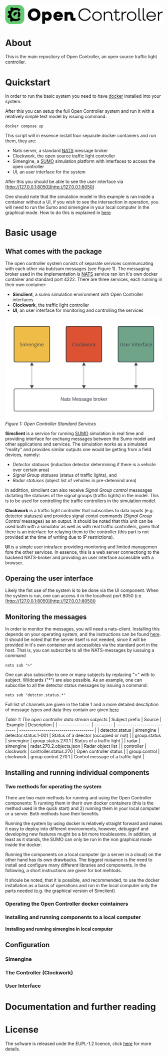 ![Open Controller Logo](https://github.com/Open-TLC/open_controller/blob/main/ui/assets/OC_logo_green_horizontal.jpg)

# About 

This is the main repository of Open Controller, an open source traffic light controller.

# Quickstart

In order to run the basic system you need to have [docker](https://docs.docker.com/get-started/get-docker/) installed into your system. 

After this you can setup the full Open Controller system and run it with a relatively simple test model by issuing command:

    docker compose up

This script will in essence install four separate docker containers and run them, they are:

- Nats server, a standard [NATS](https://nats.io) message broker
- Clockwork, the open source traffic light controller
- Simengine, a [SUMO](https://eclipse.dev/sumo/) simulation platform with interfaces to access the open controller
- UI, an user interface for the system

After this you should be able to see the user interface via [http://127.0.0.1:8050](http://127.0.0.1:8050)

One should note that the simulation model in this example is ran inside a container without a UI, if you wish to see the intersection in operation, you will need to run the Sumo and simengine in your local computer in the graphical mode. How to do this is explained in [here](#installing-and-running-simengine-in-local-computer)


# Basic usage
## What comes with the package
The open controller system conists of separate services communcating with each other via bub/sum messages (see Figure 1). The messaging broker used in the  implementation is [NATS](https://nats.io) service ran ion it's own docker container and standard port 4222. There are three services, each running in their own container:

- **Simclient**, a sumo simulation environment with Open Controller interfaces
- **Clockwork**, the traffic light controller
- **UI**, an user interface for monitoring and controlling the services

![Open Controller Docker Services](/doc/images/OC_Docker_Services.png)
*Figure 1: Open Controller Standard Services*

**Simclient** is a service for running [SUMO](https://eclipse.dev/sumo/) simulation in real time and providing interface for exchang messages between the Sumo model and other applications and services. The simulation works as a simulated "reality" and provides similar outputs one would be getting from a field devices, namely:

- *Detector statuses* (induction detector determining if there is a vehicle over certain area)
- *Signal Group statuses* (status of traffic lights), and
- *Radar statuses* (object list of vehicles in pre-detemind area)

In addittion, simclient can also receive *Signal Group control* messsages dictating the statuses of the signal groups (traffic lights) in the model. This is to be used for controlling the traffic controllers in the simulation model.

**Clockwork** is a traffic light controller that subscribes to data inputs (e.g. detector statuses) and provides signal contol commands (*Signal Group Control* messages) as an output. It should be noted that this unit can be used both with a simulator as well as with real traffic controllers, given that there is an interface for relaying them to the controller (this part is not provided at the time of writing due to IP restrictions).

**UI** is a simple user intraface providing monitoring and limited managemen fore the other services. In essence, this is a web server connectiong to the backend NATS-broker and providing an user interface accessible with a browser.


## Operaing the user interface
Likely the fist use of the system is to be done via the UI component. When the system is run, one can access it in the localhost port 8050 (i.e. [http://127.0.0.1:8050](http://127.0.0.1:8050)) 

## Monitoring the messages
In order to monitor the messages, you will need a nats-client. Installing this depends on your operating system, and the instructions can be found [here](https://docs.nats.io/running-a-nats-service/clients). It should be noted that the server itself is not needed, since it will be provided in it's own container and accessibles via the standard port in the host. That is, you can subscribe to all the NATS-messages by iussuing a command

    nats sub ">"

One can also subscribe to one or many subjects by replacing ">" with to subject. Wildcards ("*") are also possible. As an example, one can subscribe to all the detector status messages by issuing a command:

    nats sub "detctor.status.*"

Full list of channels are given in the table 1 and a more detailed desctiption of message types and data they contain are given [here](https://www.opencontroller.org/)

*Table 1: The open controller data stream subjects*
| Subject prefix   | Source    | Example                      | Description                           |
| ---------------- | --------- | ---------------------------- | ------------------------------------- |
| detector.status  | simengine | detector.status.1-001        | Status of a deector (occupied or not) |
| group.status     | simengine | group.status.270.1           | Status of a traffic light             |
| radar            | simengine | radar.270.2.objects.json     | Radar object list                     |
| controller       | clockwork | controller.status.270        | Open controller status                |
| group.control    | clockwork | group.control.270.1          | Control message of a traffic light    |

## Installing and running individual components
### Two methods for operating the system
There are two main methods for running and using the Open Controller components: 1) running them in therir own docker containers (this is the method used in the quick start) and 2) running them in your local computer or a server. Both methods have their benefits.

Running the system by using docker is relatively straight forward and makes it easy to deploy into different environments, however, debugginf and developing new features mught be a bit more troublesome. In addition, at least as it stands, the SUMO can only be run in the non graphical mode inside the docker.

Running the components on a local computer (pr a server in a cloud) on the other hand has its own drawbacks. The biggest nuisance is the need to install and configure many different libraries and components. In the following, a short instructions are given for bot mehtods.

It shoule be noted, that it is possible, and recommended, to use the docker installation as a basis of operations and run in the local computer only the parts needed (e.g. the graphical version of Simclient)

### Operating the Open Controller docker cointainers

### Installing and running components to a local computer

#### Installing and running simengine in local computer

[comment]: <> (Installation to a local machine here)

## Configuration

[comment]: <> (Command line arguments under this also)

### Simengine

### The Controller (Clockwork)

### User Interface


# Documentation and further reading

[comment]: <> (Links to : sysarch, theory and maybe to something else)


    

# License

The sofware is released unde the EUPL-1.2 licence, click [here](https://joinup.ec.europa.eu/collection/eupl/eupl-text-eupl-12) for more details.
